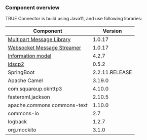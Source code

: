 ### Component overview <a href="#componentoverview" id="componentoverview"></a>

TRUE Connector is build using Java11, and use following libraries:

| Component                                                                                                                         | Version        |
| --------------------------------------------------------------------------------------------------------------------------------- | -------------- |
| [Multipart Message Library](https://github.com/Engineering-Research-and-Development/true-connector-multipart\_message\_library)   | 1.0.17         |
| [Websocket Message Streamer](https://github.com/Engineering-Research-and-Development/true-connector-websocket\_message\_streamer) | 1.0.17         |
| [Information model](https://github.com/International-Data-Spaces-Association/InformationModel)                                    | 4.2.7          |
| [idscp2](https://github.com/International-Data-Spaces-Association/idscp2-jvm)                                                     | 0.5.2          |
| SpringBoot                                                                                                                        | 2.2.11.RELEASE |
| Apache Camel                                                                                                                      | 3.19.0         |
| com.squareup.okhttp3                                                                                                              | 4.10.0         |
| fasterxml.jackson                                                                                                                 | 2.10.5         |
| apache.commons commons-text                                                                                                       | 1.10.0         |
| commons-io                                                                                                                        | 2.7            |
| logback                                                                                                                           | 1.2.7          |
| org.mockito                                                                                                                       | 3.1.0          |
